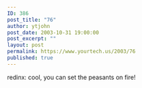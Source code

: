 ```yaml
---
ID: 386
post_title: "76"
author: ytjohn
post_date: 2003-10-31 19:00:00
post_excerpt: ""
layout: post
permalink: https://www.yourtech.us/2003/76
published: true
---
```

redinx: cool, you can set the peasants on fire!